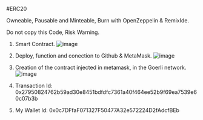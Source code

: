 #ERC20

Owneable, Pausable and Minteable, Burn with OpenZeppelin & RemixIde.

Do not copy this Code, Risk Warning.

  1. Smart Contract.
![image](https://user-images.githubusercontent.com/42863568/200575272-9a754679-5984-4278-b68d-61eca6107032.png)

  2. Deploy, function and conection to Github & MetaMask.
![image](https://user-images.githubusercontent.com/42863568/200577025-0e4223d2-c784-4baf-b8b0-6283caa3f0e3.png)

  3. Creation of the contract injected in metamask, in the Goerli network.
  ![image](https://user-images.githubusercontent.com/42863568/200579942-f21127f0-f41a-41fe-a95b-9c3f4ea6a047.png)

  4. Transaction Id: 0x27950824762b59ad30e8451bdfdfc7361a40f464ee52b9f69ea7539e60c07b3b

  5. My Wallet Id: 0x0c7DFfaF071327F50477A32e572224D2fAdcfBEb
